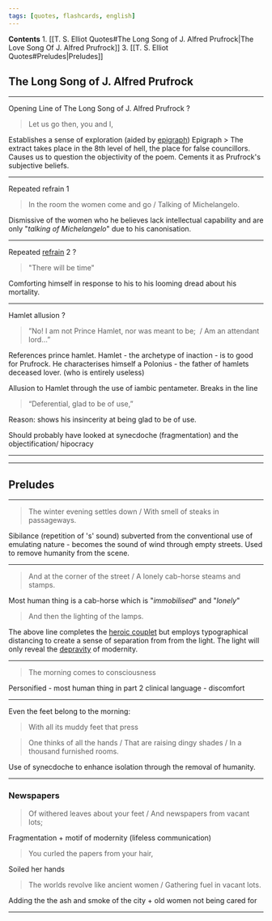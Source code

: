 ```yaml
---
tags: [quotes, flashcards, english]
---
```


**Contents** 
	1. [[T. S. Elliot Quotes#The Long Song of J. Alfred Prufrock|The Love Song Of J. Alfred Prufrock]]
	3. [[T. S. Elliot Quotes#Preludes|Preludes]]

## The Long Song of J. Alfred Prufrock

___
Opening Line of The Long Song of J. Alfred Prufrock
?
> Let us go then, you and I, <!--SR:!2023-11-01,66,268-->

Establishes a sense of exploration (aided by [epigraph](https://www.litcharts.com/literary-devices-and-terms/epigraph)) 
Epigraph > The extract takes place in the 8th level of hell, the place for false councillors. Causes us to question the objectivity of the poem. Cements it as Prufrock's subjective beliefs. 

___
Repeated refrain 1

>In the room the women come and go / Talking of Michelangelo.

Dismissive of the women who he believes lack intellectual capability and are only "*talking of Michelangelo*" due to his canonisation.  

___

Repeated [refrain](https://poemanalysis.com/literary-device/refrain/) 2
?
> "There will be time" <!--SR:!2023-09-25,29,268-->

Comforting himself in response to his to his looming dread about his mortality.

___
Hamlet allusion 
?
>”No! I am not Prince Hamlet, nor was meant to be;  / Am an attendant lord…” <!--SR:!2023-09-13,11,208-->

References prince hamlet. Hamlet - the archetype of inaction - is to good for Prufrock. He characterises himself a Polonius - the father of hamlets deceased lover. (who is entirely useless)

Allusion to Hamlet through the use of iambic pentameter. Breaks in the line

> “Deferential, glad to be of use,”

Reason: shows his insincerity at being glad to be of use.  


Should probably have looked at synecdoche (fragmentation) and the objectification/ hipocracy 

___
___

## Preludes

___

>The winter evening settles down / With smell of steaks in passageways.

Sibilance (repetition of 's' sound) subverted from the conventional use of emulating nature - becomes the sound of wind through empty streets. Used to remove humanity from the scene.

___

>And at the corner of the street / A lonely cab-horse steams and stamps.

Most human thing is a cab-horse which is "*immobilised*" and "*lonely*"  

>And then the lighting of the lamps.

The above line completes the [heroic couplet](https://poemanalysis.com/literary-device/heroic-couplet/) but employs typographical distancing to create a sense of separation from from the light. The light will only reveal the [depravity](https://duckduckgo.com/?q=depravity&t=newext&atb=v387-7&ia=definition) of modernity.

___

> The morning comes to consciousness 

Personified - most human thing in part 2
clinical language - discomfort 

___

Even the feet belong to the morning:

>With all its muddy feet that press

>One thinks of all the hands / That are raising dingy shades / In a thousand furnished rooms.

Use of synecdoche to enhance isolation through the removal of humanity. 
 
___

### Newspapers

> Of withered leaves about your feet / And newspapers from vacant lots;

Fragmentation + motif of modernity (lifeless communication)

> You curled the papers from your hair,

Soiled her hands

> The worlds revolve like ancient women / Gathering fuel in vacant lots.

Adding the the ash and smoke of the city + old women not being cared for

___
